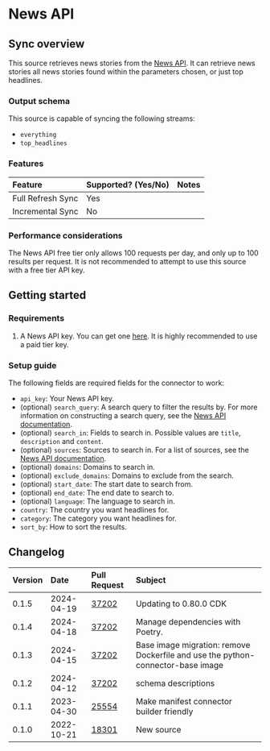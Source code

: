 # News API

## Sync overview

This source retrieves news stories from the [News API](https://newsapi.org/).
It can retrieve news stories all news stories found within the parameters
chosen, or just top headlines.

### Output schema

This source is capable of syncing the following streams:

* `everything`
* `top_headlines`

### Features

| Feature           | Supported? \(Yes/No\) | Notes |
|:------------------|:----------------------|:------|
| Full Refresh Sync | Yes                   |       |
| Incremental Sync  | No                    |       |

### Performance considerations

The News API free tier only allows 100 requests per day, and only up to 100
results per request. It is not recommended to attempt to use this source with
a free tier API key.

## Getting started

### Requirements

1. A News API key. You can get one [here](https://newsapi.org/). It is
   highly recommended to use a paid tier key.

### Setup guide

The following fields are required fields for the connector to work:

- `api_key`: Your News API key.
- (optional) `search_query`: A search query to filter the results by. For more
  information on constructing a search query, see the
  [News API documentation](https://newsapi.org/docs/endpoints/everything).
- (optional) `search_in`: Fields to search in. Possible values are `title`,
  `description` and `content`.
- (optional) `sources`: Sources to search in. For a list of sources, see the
  [News API documentation](https://newsapi.org/sources).
- (optional) `domains`: Domains to search in.
- (optional) `exclude_domains`: Domains to exclude from the search.
- (optional) `start_date`: The start date to search from.
- (optional) `end_date`: The end date to search to.
- (optional) `language`: The language to search in.
- `country`: The country you want headlines for.
- `category`: The category you want headlines for.
- `sort_by`: How to sort the results.

## Changelog

| Version | Date       | Pull Request                                             | Subject    |
|:--------|:-----------|:---------------------------------------------------------|:-----------|
| 0.1.5 | 2024-04-19 | [37202](https://github.com/airbytehq/airbyte/pull/37202) | Updating to 0.80.0 CDK |
| 0.1.4 | 2024-04-18 | [37202](https://github.com/airbytehq/airbyte/pull/37202) | Manage dependencies with Poetry. |
| 0.1.3 | 2024-04-15 | [37202](https://github.com/airbytehq/airbyte/pull/37202) | Base image migration: remove Dockerfile and use the python-connector-base image |
| 0.1.2 | 2024-04-12 | [37202](https://github.com/airbytehq/airbyte/pull/37202) | schema descriptions |
| 0.1.1 | 2023-04-30 | [25554](https://github.com/airbytehq/airbyte/pull/25554) | Make manifest connector builder friendly |
| 0.1.0 | 2022-10-21 | [18301](https://github.com/airbytehq/airbyte/pull/18301) | New source |
